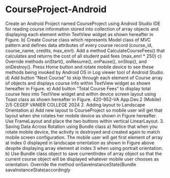 # CourseProject-Android

Create an Android Project named CourseProject using Android Studio IDE for reading
course information stored into collection of array objects and displaying each element within 
TextView widget as shown hereafter in Figure.
b) Create Course class which represents Model class of MVC pattern and defines data 
attributes of every course record (course_id, course_name, credits, max_enrl). Add a method 
CalculateCourseFees() that calculates and returns the cost of all student paid fees 
(max_enrl * 250) 
c) Override methods onStart(), onResume(), onPause(), onStop(), and onDestroy(). Press Home 
button and rotate mobile device to see these methods being invoked by Android OS in Log 
viewer tool of Android Studio.
d) Add button “Next Course” to skip through each element of Course array of objects and 
displays course info within TextView widget as shown hereafter in Figure.
e) Add button “Total Course Fees” to display total course fees into TextView widget 
and within device screen layout using Toast class as shown hereafter in Figure.
420-952-VA App.Dev.2 (Mobile) 2/5 CEGEP VANIER COLLEGE 2024
2. Adding layout to Landscape Orientation 
a) Add new layout to CourseProject so mobile user will get that layout when she rotates her 
mobile device as shown in Figure hereafter. Use FrameLayout and place the two buttons 
within vertical LinearLayout.
3. Saving Data Across Rotation using Bundle class
a) Notice that when you rotate mobile device, the activity is destroyed and created again to 
match mobile screen configuration. The mobile user will get first element of array at index
0 displayed in landscape orientation as shown in Figure above despite displaying array 
element at index 3 when using portrait orientation. 
b) Use Bundle class object to save currentIndex of array object so that the current course 
object will be displayed whatever mobile user chooses as orientation. Override the method 
onSaveInstanceState(Bundle savaInstanceState)accordingly
